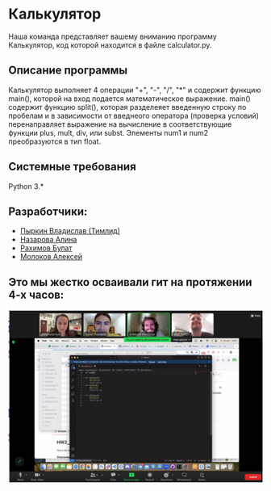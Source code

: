 # **Калькулятор**
Наша команда представляет вашему вниманию программу Калькулятор, код которой находится в файле calculator.py.

## **Описание программы**

Калькулятор выполняет 4 операции "+", "-", "/", "*" и содержит функцию main(), которой на вход подается математическое выражение. main() содержит функцию split(), которая разделеяет введенную строку по пробелам и в зависимости от введнеого оператора (проверка условий) перенаправляет выражение на вычисление в соответствующие функции plus, mult, div, или subst. Элементы num1 и num2 преобразуются в тип float. 

## **Системные требования**
Python 3.*

## **Разработчики:**
+ [Пыркин Владислав (Тимлид)](https://github.com/vladisluw95) 
+ [Назарова Алина](https://github.com/privetttppoka)
+ [Рахимов Булат](https://github.com/bulatych)
+ [Молоков Алексей](https://github.com/aymolokov)
  
  
## **Это мы жестко осваивали гит на протяжении 4-х часов:** 
![](photo_2024-09-20_21-53-37.jpg)
